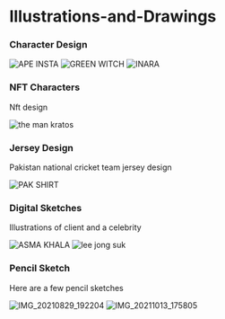 # Illustrations-and-Drawings
### Character Design

![APE INSTA](https://user-images.githubusercontent.com/121748146/228293923-4952e9a0-7a1b-4453-ad67-4368be2c21ec.jpg)
![GREEN WITCH](https://user-images.githubusercontent.com/121748146/228293937-1a690f4c-6d16-4edd-8328-a451fbf40a00.jpg)
![INARA](https://user-images.githubusercontent.com/121748146/228293944-bfdf9795-9a49-44d3-9cd7-150d8e6fa73f.jpg)

### NFT Characters
Nft design 

![the man kratos](https://user-images.githubusercontent.com/121748146/210535045-20ed0680-a5cf-4ada-97f1-df4df6decd0c.jpg)

### Jersey Design
Pakistan national cricket team jersey design

![PAK SHIRT](https://user-images.githubusercontent.com/121748146/210521514-867df465-16eb-450c-b977-b6bab836d703.jpg)

### Digital Sketches
Illustrations of client and a celebrity

![ASMA KHALA](https://user-images.githubusercontent.com/121748146/210521806-89f02b5e-682e-4b92-b16d-9c61083a84db.jpg)
![lee jong suk](https://user-images.githubusercontent.com/121748146/210521819-2ffc3c08-5e00-4438-b88f-f27ebafa7bf3.jpg)

### Pencil Sketch
Here are a few pencil sketches

![IMG_20210829_192204](https://user-images.githubusercontent.com/121748146/210523065-062d8f25-f3b4-4edf-a781-ea474e07fa2a.jpg)
![IMG_20211013_175805](https://user-images.githubusercontent.com/121748146/210522639-6201c790-d913-4a93-aef0-67894be464ed.jpg)
